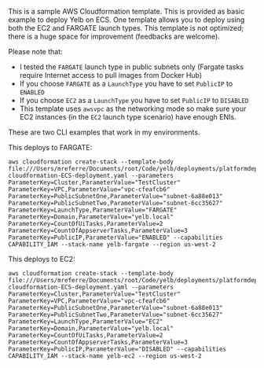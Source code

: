 This is a sample AWS Cloudformation template. This is provided as basic example to deploy Yelb on ECS. One template allows you to deploy using both the EC2 and FARGATE launch types. This template is not optimized; there is a huge space for improvement (feedbacks are welcome). 

Please note that:
- I tested the `FARGATE` launch type in public subnets only (Fargate tasks require Internet access to pull images from Docker Hub) 
- If you choose `FARGATE` as a `LaunchType` you have to set `PublicIP` to `ENABLED`
- If you choose `EC2` as a `LaunchType` you have to set `PublicIP` to `DISABLED`
- This template uses `awsvpc` as the networking mode so make sure your EC2 instances (in the `EC2` launch type scenario) have enough ENIs.

These are two CLI examples that work in my environments. 

This deploys to FARGATE:

```
aws cloudformation create-stack --template-body file:///Users/mreferre/Documents/root/Code/yelb/deployments/platformdeployment/AWS/ECS/yelb-cloudformation-ECS-deployment.yaml --parameters ParameterKey=Cluster,ParameterValue="TestCluster" ParameterKey=VPC,ParameterValue="vpc-cfeafcb6" ParameterKey=PublicSubnetOne,ParameterValue="subnet-6a88e013" ParameterKey=PublicSubnetTwo,ParameterValue="subnet-6cc35627" ParameterKey=LaunchType,ParameterValue="FARGATE" ParameterKey=Domain,ParameterValue="yelb.local" ParameterKey=CountOfUiTasks,ParameterValue=2 ParameterKey=CountOfAppserverTasks,ParameterValue=3 ParameterKey=PublicIP,ParameterValue="ENABLED" --capabilities CAPABILITY_IAM --stack-name yelb-fargate --region us-west-2
```

This deploys to EC2:

```
aws cloudformation create-stack --template-body file:///Users/mreferre/Documents/root/Code/yelb/deployments/platformdeployment/AWS/ECS/yelb-cloudformation-ECS-deployment.yaml --parameters ParameterKey=Cluster,ParameterValue="TestCluster" ParameterKey=VPC,ParameterValue="vpc-cfeafcb6" ParameterKey=PublicSubnetOne,ParameterValue="subnet-6a88e013" ParameterKey=PublicSubnetTwo,ParameterValue="subnet-6cc35627" ParameterKey=LaunchType,ParameterValue="EC2" ParameterKey=Domain,ParameterValue="yelb.local" ParameterKey=CountOfUiTasks,ParameterValue=2 ParameterKey=CountOfAppserverTasks,ParameterValue=3 ParameterKey=PublicIP,ParameterValue="DISABLED" --capabilities CAPABILITY_IAM --stack-name yelb-ec2 --region us-west-2
```

